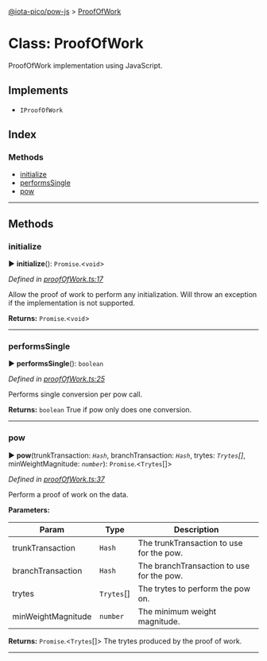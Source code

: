 [@iota-pico/pow-js](../README.md) > [ProofOfWork](../classes/proofofwork.md)



# Class: ProofOfWork


ProofOfWork implementation using JavaScript.

## Implements

* `IProofOfWork`

## Index

### Methods

* [initialize](proofofwork.md#initialize)
* [performsSingle](proofofwork.md#performssingle)
* [pow](proofofwork.md#pow)



---
## Methods
<a id="initialize"></a>

###  initialize

► **initialize**(): `Promise`.<`void`>



*Defined in [proofOfWork.ts:17](https://github.com/iotaeco/iota-pico-pow-js/blob/7916896/src/proofOfWork.ts#L17)*



Allow the proof of work to perform any initialization. Will throw an exception if the implementation is not supported.




**Returns:** `Promise`.<`void`>





___

<a id="performssingle"></a>

###  performsSingle

► **performsSingle**(): `boolean`



*Defined in [proofOfWork.ts:25](https://github.com/iotaeco/iota-pico-pow-js/blob/7916896/src/proofOfWork.ts#L25)*



Performs single conversion per pow call.




**Returns:** `boolean`
True if pow only does one conversion.






___

<a id="pow"></a>

###  pow

► **pow**(trunkTransaction: *`Hash`*, branchTransaction: *`Hash`*, trytes: *`Trytes`[]*, minWeightMagnitude: *`number`*): `Promise`.<`Trytes`[]>



*Defined in [proofOfWork.ts:37](https://github.com/iotaeco/iota-pico-pow-js/blob/7916896/src/proofOfWork.ts#L37)*



Perform a proof of work on the data.


**Parameters:**

| Param | Type | Description |
| ------ | ------ | ------ |
| trunkTransaction | `Hash`   |  The trunkTransaction to use for the pow. |
| branchTransaction | `Hash`   |  The branchTransaction to use for the pow. |
| trytes | `Trytes`[]   |  The trytes to perform the pow on. |
| minWeightMagnitude | `number`   |  The minimum weight magnitude. |





**Returns:** `Promise`.<`Trytes`[]>
The trytes produced by the proof of work.






___


